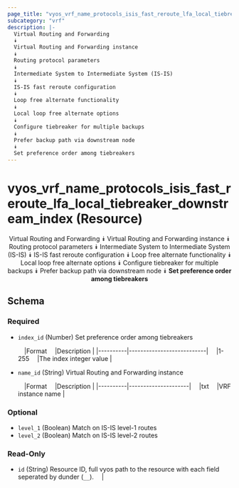 ```yaml
---
page_title: "vyos_vrf_name_protocols_isis_fast_reroute_lfa_local_tiebreaker_downstream_index Resource - terraform-provider-vyos"
subcategory: "vrf"
description: |-
  Virtual Routing and Forwarding
  ⯯
  Virtual Routing and Forwarding instance
  ⯯
  Routing protocol parameters
  ⯯
  Intermediate System to Intermediate System (IS-IS)
  ⯯
  IS-IS fast reroute configuration
  ⯯
  Loop free alternate functionality
  ⯯
  Local loop free alternate options
  ⯯
  Configure tiebreaker for multiple backups
  ⯯
  Prefer backup path via downstream node
  ⯯
  Set preference order among tiebreakers
---
```


# vyos_vrf_name_protocols_isis_fast_reroute_lfa_local_tiebreaker_downstream_index (Resource)
<center>

Virtual Routing and Forwarding
⯯
Virtual Routing and Forwarding instance
⯯
Routing protocol parameters
⯯
Intermediate System to Intermediate System (IS-IS)
⯯
IS-IS fast reroute configuration
⯯
Loop free alternate functionality
⯯
Local loop free alternate options
⯯
Configure tiebreaker for multiple backups
⯯
Prefer backup path via downstream node
⯯
**Set preference order among tiebreakers**


</center>

## Schema

### Required

- `index_id` (Number) Set preference order among tiebreakers

    &emsp;|Format  &emsp;|Description              |
    |----------|---------------------------|
    &emsp;|1-255   &emsp;|The index integer value  |
- `name_id` (String) Virtual Routing and Forwarding instance

    &emsp;|Format  &emsp;|Description        |
    |----------|---------------------|
    &emsp;|txt     &emsp;|VRF instance name  |

### Optional

- `level_1` (Boolean) Match on IS-IS level-1 routes
- `level_2` (Boolean) Match on IS-IS level-2 routes

### Read-Only

- `id` (String) Resource ID, full vyos path to the resource with each field seperated by dunder (`__`).  &emsp;|
